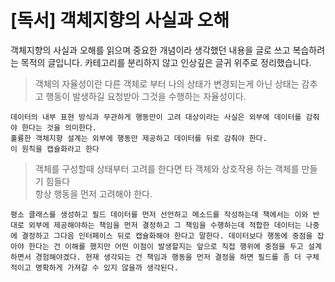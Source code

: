 # [독서] 객체지향의 사실과 오해

객체지향의 사실과 오해를 읽으며 중요한 개념이라 생각했던 내용을 글로 쓰고 복습하려는 목적의 글입니다. 
카테고리를 분리하지 않고 인상깊은 글귀 위주로 정리했습니다. 


> 객체의 자율성이란 다른 객체로 부터 나의 상태가 변경되는게 아닌 
상태는 감추고 행동이 발생하길 요청받아 그것을 수행하는 자율성이다. 

```
데이터의 내부 표현 방식과 무관하게 행동만이 고려 대상이라는 사실은 외부에 데이터를 감춰야 한다는 것을 의미한다. 
훌륭한 객체지향 설계는 외부에 행동만 제공하고 데이터를 뒤로 감춰야 한다. 
이 원칙을 캡슐화라고 한다
```



>객체를 구성할때 상태부터 고려를 한다면 타 객체와 상호작용 하는 객체를 만들기 힘들다   
항상 행동을 먼저 고려해야 한다.

```
평소 클래스를 생성하고 필드 데이터를 먼저 선언하고 메소드를 작성하는데 책에서는 이와 반대로 외부에 제공해야하는 책임을 먼저 결정하고 그 책임을 수행하는데 적합한 데이터는 나중에 결정하고 그다음 인터페이스 뒤로 캡슐화해야 한다고 말한다. 데이터보다 행동에 중점을 잡아야 한다는 건 이해를 했지만 어떤 이점이 발생할지는 앞으로 직접 행위에 중점을 두고 설계하면서 경험해야겠다. 현재 생각되는 건 책임과 행동을 먼저 결정을 하면 필드를 좀 더 구체적이고 명확하게 가져갈 수 있지 않을까 생각된다.
```


